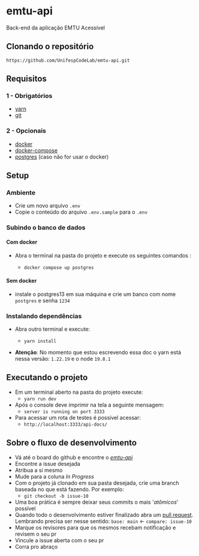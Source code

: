 # emtu-api

Back-end da aplicação EMTU Acessível

## Clonando o repositório

```
https://github.com/UnifespCodeLab/emtu-api.git
```

## Requisitos

### 1 - Obrigatórios

- [yarn](https://yarnpkg.com/)
- [git](https://git-scm.com/)

### 2 - Opcionais

- [docker](https://www.docker.com/)
- [docker-compose](https://docs.docker.com/compose/)
- [postgres](https://www.postgresql.org/) (caso não for usar o docker)

## Setup

### Ambiente

- Crie um novo arquivo `.env`
- Copie o conteúdo do arquivo `.env.sample` para o `.env`

### Subindo o banco de dados

#### Com docker

- Abra o terminal na pasta do projeto e execute os seguintes comandos :

  - `docker compose up postgres`

#### Sem docker

- instale o postgres13 em sua máquina e crie um banco com nome `postgres` e senha `1234`

### Instalando dependências

- Abra outro terminal e execute:

  - `yarn install`

- <b>Atenção</b>: No momento que estou escrevendo essa doc o yarn está nessa versão: `1.22.19` e o node `19.8.1`

## Executando o projeto

- Em um terminal aberto na pasta do projeto execute:
  - `yarn run dev`
- Após o console deve imprimir na tela a seguinte mensagem:
  - `server is running on port 3333`
- Para acessar um rota de testes é possível acessar:
  - `http://localhost:3333/api-docs/`

## Sobre o fluxo de desenvolvimento

- Vá até o board do github e encontre o [_emtu-api_](https://github.com/orgs/UnifespCodeLab/projects/5/views/1)
- Encontre a issue desejada
- Atribua a si mesmo
- Mude para a coluna _In Progress_
- Com o projeto já clonado em sua pasta desejada, crie uma branch baseada no que está fazendo. Por exemplo:
  - `git checkout -b issue-10`
- Uma boa prática é sempre deixar seus commits o mais '_atômicos_' possível
- Quando todo o desenvolvimento estiver finalizado abra um [pull request](https://github.com/UnifespCodeLab/emtu-api/compare). Lembrando precisa ser nesse sentido: `base: main` <- `compare: issue-10`
- Marque os revisores para que os mesmos recebam notificação e revisem o seu pr
- Vincule a issue aberta com o seu pr
- Corra pro abraço
